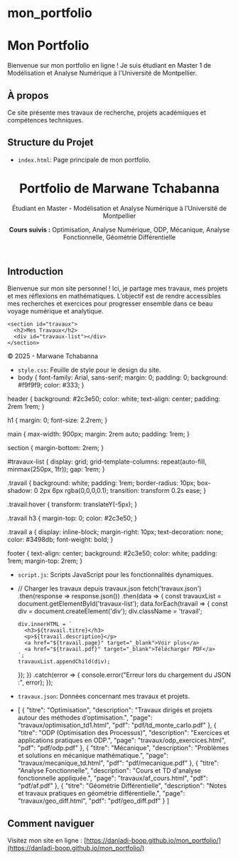 # mon_portfolio
# Mon Portfolio

Bienvenue sur mon portfolio en ligne ! Je suis étudiant en Master 1 de Modélisation et Analyse Numérique à l'Université de Montpellier.

## À propos

Ce site présente mes travaux de recherche, projets académiques et compétences techniques.

## Structure du Projet

- `index.html`:  Page principale de mon portfolio.
  <!DOCTYPE html>
<html lang="fr">
<head>
  <meta charset="UTF-8">
  <meta name="viewport" content="width=device-width, initial-scale=1.0">
  <title>Portfolio de Marwane Tchabanna</title>
  <link rel="stylesheet" href="style.css">
</head>
<body>
  <header>
    <h1>Portfolio de Marwane Tchabanna</h1>
    <p>Étudiant en Master  - Modélisation et Analyse Numérique à l’Université de Montpellier</p>
    <p><strong>Cours suivis :</strong> Optimisation, Analyse Numérique, ODP, Mécanique, Analyse Fonctionnelle, Géométrie Différentielle</p>
  </header>

  <main>
    <section id="intro">
      <h2>Introduction</h2>
      <p>Bienvenue sur mon site personnel ! Ici, je partage mes travaux, mes projets et mes réflexions en mathématiques. 
         L’objectif est de rendre accessibles mes recherches et exercices pour progresser ensemble dans ce beau voyage numérique et analytique.</p>
    </section>

    <section id="travaux">
      <h2>Mes Travaux</h2>   
      <div id="travaux-list"></div>
    </section>
  </main>

  <footer>
    <p>&copy; 2025 - Marwane Tchabanna</p>
  </footer>

  <script src="script.js"></script>
</body>
</html>

- `style.css`: Feuille de style pour le design du site.
- body {
  font-family: Arial, sans-serif;
  margin: 0;
  padding: 0;
  background: #f9f9f9;
  color: #333;
}

header {
  background: #2c3e50;
  color: white;
  text-align: center;
  padding: 2rem 1rem;
}

h1 {
  margin: 0;
  font-size: 2.2rem;
}

main {
  max-width: 900px;
  margin: 2rem auto;
  padding: 1rem;
}

section {
  margin-bottom: 2rem;
}

#travaux-list {
  display: grid;
  grid-template-columns: repeat(auto-fill, minmax(250px, 1fr));
  gap: 1rem;
}

.travail {
  background: white;
  padding: 1rem;
  border-radius: 10px;
  box-shadow: 0 2px 6px rgba(0,0,0,0.1);
  transition: transform 0.2s ease;
}

.travail:hover {
  transform: translateY(-5px);
}

.travail h3 {
  margin-top: 0;
  color: #2c3e50;
}

.travail a {
  display: inline-block;
  margin-right: 10px;
  text-decoration: none;
  color: #3498db;
  font-weight: bold;
}

footer {
  text-align: center;
  background: #2c3e50;
  color: white;
  padding: 1rem;
  margin-top: 2rem;
}
- `script.js`: Scripts JavaScript pour les fonctionnalités dynamiques.
- // Charger les travaux depuis travaux.json
fetch('travaux.json')
  .then(response => response.json())
  .then(data => {
    const travauxList = document.getElementById('travaux-list');
    data.forEach(travail => {
      const div = document.createElement('div');
      div.className = 'travail';

      div.innerHTML = `
        <h3>${travail.titre}</h3>
        <p>${travail.description}</p>
        <a href="${travail.page}" target="_blank">Voir plus</a>
        <a href="${travail.pdf}" target="_blank">Télécharger PDF</a>
      `;
      travauxList.appendChild(div);
    });
  })
  .catch(error => {
    console.error("Erreur lors du chargement du JSON :", error);
  });
- `travaux.json`: Données concernant mes travaux et projets.
- [
  {
    "titre": "Optimisation",
    "description": "Travaux dirigés et projets autour des méthodes d’optimisation.",
    "page": "travaux/optimisation_td1.html",
    "pdf": "pdf/td_monte_carlo.pdf"
  },
  {
    "titre": "ODP (Optimisation des Processus)",
    "description": "Exercices et applications pratiques en ODP.",
    "page": "travaux/odp_exercices.html",
    "pdf": "pdf/odp.pdf"
  },
  {
    "titre": "Mécanique",
    "description": "Problèmes et solutions en mécanique mathématique.",
    "page": "travaux/mecanique_td.html",
    "pdf": "pdf/mecanique.pdf"
  },
  {
    "titre": "Analyse Fonctionnelle",
    "description": "Cours et TD d'analyse fonctionnelle appliquée.",
    "page": "travaux/af_cours.html",
    "pdf": "pdf/af.pdf"
  },
  {
    "titre": "Géométrie Différentielle",
    "description": "Notes et travaux pratiques en géométrie différentielle.",
    "page": "travaux/geo_diff.html",
    "pdf": "pdf/geo_diff.pdf"
  }
]


## Comment naviguer

Visitez mon site en ligne : [https://danladi-boop.github.io/mon_portfolio/](https://danladi-boop.github.io/mon_portfolio/)

